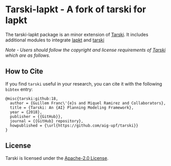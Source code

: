 # Tarski-lapkt - A fork of tarski for lapkt


The tarski-lapkt package is an minor extension of [Tarski](https://github.com/aig-upf/tarski). It includes additional modules to integrate [lapkt](https://github.com/LAPKT-dev/LAPKT-public) and [tarski](https://github.com/aig-upf/tarski)


*Note - Users should follow the copyright and license requirements of [Tarski](https://github.com/aig-upf/tarski) which are as follows.*

## How to Cite

If you find `tarski` useful in your research, you can cite it with the following `bibtex` entry:

```
@misc{tarski:github:18,
  author = {Guillem Franc\'{e}s and Miquel Ramirez and Collaborators},
  title = {Tarski: An {AI} Planning Modeling Framework},
  year = {2018},
  publisher = {{GitHub}},
  journal = {{GitHub} repository},
  howpublished = {\url{https://github.com/aig-upf/tarski}}
}
```

## License
Tarski is licensed under the [Apache-2.0 License](LICENSE).
